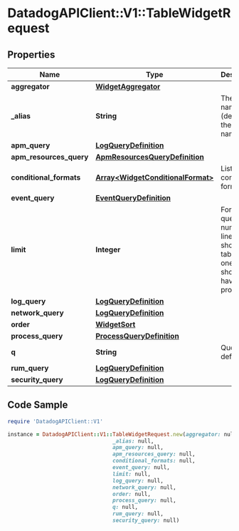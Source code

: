 # DatadogAPIClient::V1::TableWidgetRequest

## Properties

Name | Type | Description | Notes
------------ | ------------- | ------------- | -------------
**aggregator** | [**WidgetAggregator**](WidgetAggregator.md) |  | [optional] 
**_alias** | **String** | The column name (defaults to the metric name). | [optional] 
**apm_query** | [**LogQueryDefinition**](LogQueryDefinition.md) |  | [optional] 
**apm_resources_query** | [**ApmResourcesQueryDefinition**](ApmResourcesQueryDefinition.md) |  | [optional] 
**conditional_formats** | [**Array&lt;WidgetConditionalFormat&gt;**](WidgetConditionalFormat.md) | List of conditional formats. | [optional] 
**event_query** | [**EventQueryDefinition**](EventQueryDefinition.md) |  | [optional] 
**limit** | **Integer** | For metric queries, the number of lines to show in the table. Only one request should have this property. | [optional] 
**log_query** | [**LogQueryDefinition**](LogQueryDefinition.md) |  | [optional] 
**network_query** | [**LogQueryDefinition**](LogQueryDefinition.md) |  | [optional] 
**order** | [**WidgetSort**](WidgetSort.md) |  | [optional] 
**process_query** | [**ProcessQueryDefinition**](ProcessQueryDefinition.md) |  | [optional] 
**q** | **String** | Query definition. | [optional] 
**rum_query** | [**LogQueryDefinition**](LogQueryDefinition.md) |  | [optional] 
**security_query** | [**LogQueryDefinition**](LogQueryDefinition.md) |  | [optional] 

## Code Sample

```ruby
require 'DatadogAPIClient::V1'

instance = DatadogAPIClient::V1::TableWidgetRequest.new(aggregator: null,
                                 _alias: null,
                                 apm_query: null,
                                 apm_resources_query: null,
                                 conditional_formats: null,
                                 event_query: null,
                                 limit: null,
                                 log_query: null,
                                 network_query: null,
                                 order: null,
                                 process_query: null,
                                 q: null,
                                 rum_query: null,
                                 security_query: null)
```


